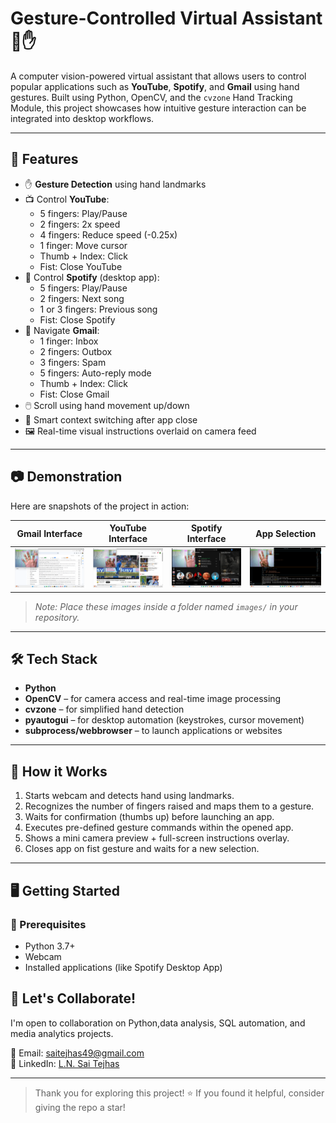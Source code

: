 # Gesture-Controlled Virtual Assistant 🤖✋

A computer vision-powered virtual assistant that allows users to control popular applications such as **YouTube**, **Spotify**, and **Gmail** using hand gestures. Built using Python, OpenCV, and the `cvzone` Hand Tracking Module, this project showcases how intuitive gesture interaction can be integrated into desktop workflows.

---

## 🚀 Features

- ✋ **Gesture Detection** using hand landmarks
- 📺 Control **YouTube**:
  - 5 fingers: Play/Pause
  - 2 fingers: 2x speed
  - 4 fingers: Reduce speed (-0.25x)
  - 1 finger: Move cursor
  - Thumb + Index: Click
  - Fist: Close YouTube
- 🎵 Control **Spotify** (desktop app):
  - 5 fingers: Play/Pause
  - 2 fingers: Next song
  - 1 or 3 fingers: Previous song
  - Fist: Close Spotify
- 📧 Navigate **Gmail**:
  - 1 finger: Inbox
  - 2 fingers: Outbox
  - 3 fingers: Spam
  - 5 fingers: Auto-reply mode
  - Thumb + Index: Click
  - Fist: Close Gmail
- 🖱️ Scroll using hand movement up/down
- 🧠 Smart context switching after app close
- 🖼️ Real-time visual instructions overlaid on camera feed

---

## 📷 Demonstration

Here are snapshots of the project in action:

| Gmail Interface | YouTube Interface | Spotify Interface | App Selection |
|------------------|------------------|-------------------|------------------|
| ![Gmail](Gmail.png) | ![YouTube](Youtube.png) | ![Spotify](spotify.png) | ![Choose Gmail](Selecting_gmail.png) |

> _Note: Place these images inside a folder named `images/` in your repository._

---

## 🛠️ Tech Stack

- **Python**
- **OpenCV** – for camera access and real-time image processing
- **cvzone** – for simplified hand detection
- **pyautogui** – for desktop automation (keystrokes, cursor movement)
- **subprocess/webbrowser** – to launch applications or websites

---

## 🧠 How it Works

1. Starts webcam and detects hand using landmarks.
2. Recognizes the number of fingers raised and maps them to a gesture.
3. Waits for confirmation (thumbs up) before launching an app.
4. Executes pre-defined gesture commands within the opened app.
5. Shows a mini camera preview + full-screen instructions overlay.
6. Closes app on fist gesture and waits for a new selection.

---

## 🖥️ Getting Started

### 🔧 Prerequisites
- Python 3.7+
- Webcam
- Installed applications (like Spotify Desktop App)

## 🤝 Let's Collaborate!

I'm open to collaboration on Python,data analysis, SQL automation, and media analytics projects.

📧 Email: [saitejhas49@gmail.com](mailto:saitejhas49@gmail.com)  
🔗 LinkedIn: [L.N. Sai Tejhas](https://linkedin.com/in/lnsaitejhas)

---

> Thank you for exploring this project! ⭐ If you found it helpful, consider giving the repo a star!
